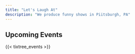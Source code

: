 ```yaml
---
title: "Let's Laugh At"
description: "We produce funny shows in Piitsburgh, PA"
---
```


## Upcoming Events
{{< tixtree_events >}}
